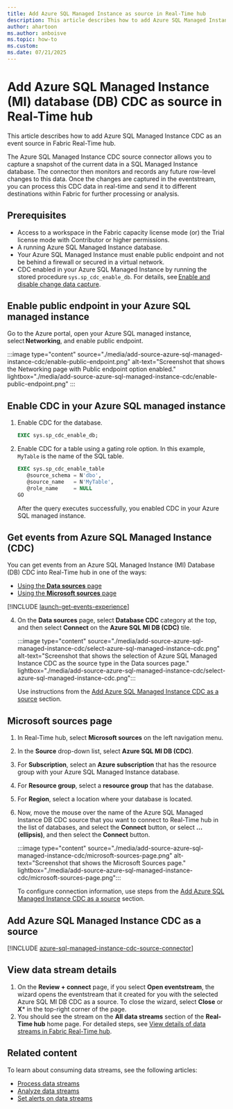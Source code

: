 ```yaml
---
title: Add Azure SQL Managed Instance as source in Real-Time hub
description: This article describes how to add Azure SQL Managed Instance Change Data Capture (CDC) as an event source in Fabric Real-Time hub.
author: ahartoon
ms.author: anboisve
ms.topic: how-to
ms.custom:
ms.date: 07/21/2025
---
```


# Add Azure SQL Managed Instance (MI) database (DB) CDC as source in Real-Time hub

This article describes how to add Azure SQL Managed Instance CDC as an event source in Fabric Real-Time hub.

The Azure SQL Managed Instance CDC source connector allows you to capture a snapshot of the current data in a SQL Managed Instance database. The connector then monitors and records any future row-level changes to this data. Once the changes are captured in the eventstream, you can process this CDC data in real-time and send it to different destinations within Fabric for further processing or analysis.



## Prerequisites 

- Access to a workspace in the Fabric capacity license mode (or) the Trial license mode with Contributor or higher permissions. 
- A running Azure SQL Managed Instance database. 
- Your Azure SQL Managed Instance must enable public endpoint and not be behind a firewall or secured in a virtual network. 
- CDC enabled in your Azure SQL Managed Instance by running the stored procedure `sys.sp_cdc_enable_db`. For details, see [Enable and disable change data capture](/sql/relational-databases/track-changes/enable-and-disable-change-data-capture-sql-server). 

## Enable public endpoint in your Azure SQL managed instance 

Go to the Azure portal, open your Azure SQL managed instance, select **Networking**, and enable public endpoint.

:::image type="content" source="./media/add-source-azure-sql-managed-instance-cdc/enable-public-endpoint.png" alt-text="Screenshot that shows the Networking page with Public endpoint option enabled." lightbox="./media/add-source-azure-sql-managed-instance-cdc/enable-public-endpoint.png" :::


## Enable CDC in your Azure SQL managed instance

1. Enable CDC for the database.     
        
   ```sql
   EXEC sys.sp_cdc_enable_db; 
   ```
2. Enable CDC for a table using a gating role option. In this example, `MyTable` is the name of the SQL table. 

    ```sql            
    EXEC sys.sp_cdc_enable_table 
       @source_schema = N'dbo', 
       @source_name   = N'MyTable', 
       @role_name     = NULL 
    GO 
    ```

    After the query executes successfully, you enabled CDC in your Azure SQL managed instance.

## Get events from Azure SQL Managed Instance (CDC)
You can get events from an Azure SQL Managed Instance (MI) Database (DB) CDC into Real-Time hub in one of the ways:

- [Using the **Data sources** page](#data-sources-page)
- [Using the **Microsoft sources** page](#microsoft-sources-page)

[!INCLUDE [launch-get-events-experience](./includes/launch-get-events-experience.md)]

4. On the **Data sources** page, select **Database CDC** category at the top, and then select **Connect** on the **Azure SQL MI DB (CDC)** tile. 

    :::image type="content" source="./media/add-source-azure-sql-managed-instance-cdc/select-azure-sql-managed-instance-cdc.png" alt-text="Screenshot that shows the selection of Azure SQL Managed Instance CDC as the source type in the Data sources page." lightbox="./media/add-source-azure-sql-managed-instance-cdc/select-azure-sql-managed-instance-cdc.png":::
    
    Use instructions from the [Add Azure SQL Managed Instance CDC as a source](#add-azure-sql-managed-instance-cdc-as-a-source) section. 

## Microsoft sources page

1. In Real-Time hub, select **Microsoft sources** on the left navigation menu.
1. In the **Source** drop-down list, select **Azure SQL MI DB (CDC)**. 
1. For **Subscription**, select an **Azure subscription** that has the resource group with your Azure SQL Managed Instance database.
1. For **Resource group**, select a **resource group** that has the database.
1. For **Region**, select a location where your database is located. 
1. Now, move the mouse over the name of the Azure SQL Managed Instance DB CDC source that you want to connect to Real-Time hub in the list of databases, and select the **Connect** button, or select **... (ellipsis)**, and then select the **Connect** button. 

    :::image type="content" source="./media/add-source-azure-sql-managed-instance-cdc/microsoft-sources-page.png" alt-text="Screenshot that shows the Microsoft Sources page." lightbox="./media/add-source-azure-sql-managed-instance-cdc/microsoft-sources-page.png":::     

    To configure connection information, use steps from the [Add Azure SQL Managed Instance CDC as a source](#add-azure-sql-managed-instance-cdc-as-a-source) section. 

## Add Azure SQL Managed Instance CDC as a source

[!INCLUDE [azure-sql-managed-instance-cdc-source-connector](../real-time-intelligence/event-streams/includes/azure-sql-managed-instance-cdc-source-connector.md)]

## View data stream details

1. On the **Review + connect** page, if you select **Open eventstream**, the wizard opens the eventstream that it created for you with the selected Azure SQL MI DB CDC as a source. To close the wizard, select **Close** or **X*** in the top-right corner of the page.
1. You should see the stream on the **All data streams** section of the **Real-Time hub** home page. For detailed steps, see [View details of data streams in Fabric Real-Time hub](view-data-stream-details.md).


## Related content
To learn about consuming data streams, see the following articles:

- [Process data streams](process-data-streams-using-transformations.md)
- [Analyze data streams](analyze-data-streams-using-kql-table-queries.md)
- [Set alerts on data streams](set-alerts-data-streams.md)

